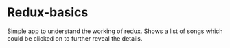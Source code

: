 # Redux-basics
Simple app to understand the working of redux. Shows a list of songs which could be clicked on to further reveal the details.
